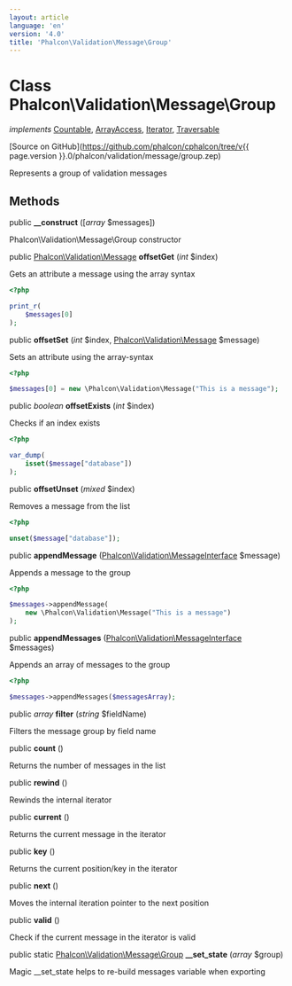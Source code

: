 ```yaml
---
layout: article
language: 'en'
version: '4.0'
title: 'Phalcon\Validation\Message\Group'
---
```

# Class **Phalcon\Validation\Message\Group**

*implements* [Countable](https://php.net/manual/en/class.countable.php), [ArrayAccess](https://php.net/manual/en/class.arrayaccess.php), [Iterator](https://php.net/manual/en/class.iterator.php), [Traversable](https://php.net/manual/en/class.traversable.php)

[Source on GitHub](https://github.com/phalcon/cphalcon/tree/v{{ page.version }}.0/phalcon/validation/message/group.zep)

Represents a group of validation messages


## Methods
public  **__construct** ([*array* $messages])

Phalcon\Validation\Message\Group constructor



public [Phalcon\Validation\Message](Phalcon_Validation_Message) **offsetGet** (*int* $index)

Gets an attribute a message using the array syntax

```php
<?php

print_r(
    $messages[0]
);

```



public  **offsetSet** (*int* $index, [Phalcon\Validation\Message](Phalcon_Validation_Message) $message)

Sets an attribute using the array-syntax

```php
<?php

$messages[0] = new \Phalcon\Validation\Message("This is a message");

```



public *boolean* **offsetExists** (*int* $index)

Checks if an index exists

```php
<?php

var_dump(
    isset($message["database"])
);

```



public  **offsetUnset** (*mixed* $index)

Removes a message from the list

```php
<?php

unset($message["database"]);

```



public  **appendMessage** ([Phalcon\Validation\MessageInterface](Phalcon_Validation_MessageInterface) $message)

Appends a message to the group

```php
<?php

$messages->appendMessage(
    new \Phalcon\Validation\Message("This is a message")
);

```



public  **appendMessages** ([Phalcon\Validation\MessageInterface](Phalcon_Validation_MessageInterface) $messages)

Appends an array of messages to the group

```php
<?php

$messages->appendMessages($messagesArray);

```



public *array* **filter** (*string* $fieldName)

Filters the message group by field name



public  **count** ()

Returns the number of messages in the list



public  **rewind** ()

Rewinds the internal iterator



public  **current** ()

Returns the current message in the iterator



public  **key** ()

Returns the current position/key in the iterator



public  **next** ()

Moves the internal iteration pointer to the next position



public  **valid** ()

Check if the current message in the iterator is valid



public static [Phalcon\Validation\Message\Group](Phalcon_Validation_Message_Group) **__set_state** (*array* $group)

Magic __set_state helps to re-build messages variable when exporting



